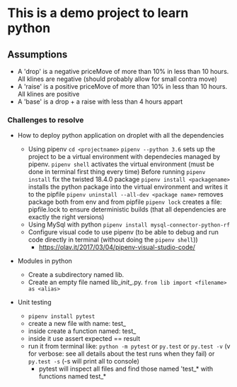 # This is a demo project to learn python

## Assumptions
- A 'drop' is a negative priceMove of more than 10% in less than 10 hours. All klines are negative (should probably allow for small contra move)
- A 'raise' is a positive priceMove of more than 10% in less than 10 hours. All klines are positive
- A 'base' is a drop + a raise with less than 4 hours appart



### Challenges to resolve
- How to deploy python application on droplet with all the dependencies 
    - Using pipenv
     ` cd <projectname> `
     `pipenv --python 3.6` sets up the project to be a virtual environment with dependecies managed by pipenv.
     `pipenv shell` activates the virtual environment (must be done in terminal first thing every time) 
    Before running `pipenv install` fix the twisted 18.4.0 package
     `pipenv install <packagename>` installs the python package into the virtual environment and writes it to the pipfile
     `pipenv uninstall --all-dev <package name>` removes package both from env and from pipfile
     `pipenv lock` creates a file: pipfile.lock to ensure deterministic builds (that all dependencies are exactly the right versions)
    - Using MySql with python
    `pipenv install mysql-connector-python-rf`
    - Configure visual code to use pipenv (to be able to debug and run code directly in terminal (without doing the `pipenv shell`))
        - https://olav.it/2017/03/04/pipenv-visual-studio-code/
    
    
- Modules in python
    - Create a subdirectory named lib.
    - Create an empty file named lib\__init__.py.
`from lib import <filename> as <alias>`
- Unit testing
    - `pipenv install pytest`
    - create a new file with name: test_<some name> 
    - inside create a function named: test_<some name>
    - inside it use assert expected == result
    - run it from terminal like: `python -m pytest` or `py.test` or `py.test -v` (v for verbose: see all details about the test runs when they fail) or `py.test -s` (-s will print all to console)
        - pytest will inspect all files and find those named 'test_* with functions named test_*